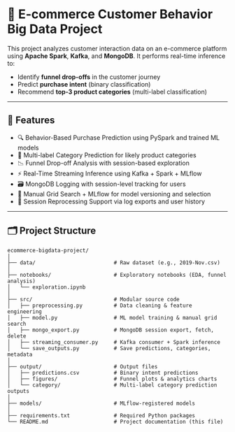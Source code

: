 # 🛒 E-commerce Customer Behavior Big Data Project

This project analyzes customer interaction data on an e-commerce platform using **Apache Spark**, **Kafka**, and **MongoDB**. It performs real-time inference to:

- Identify **funnel drop-offs** in the customer journey  
- Predict **purchase intent** (binary classification)  
- Recommend **top-3 product categories** (multi-label classification)  

---

## 📌 Features

- 🔍 Behavior-Based Purchase Prediction using PySpark and trained ML models  
- 🧠 Multi-label Category Prediction for likely product categories  
- 📉 Funnel Drop-off Analysis with session-based exploration  
- ⚡ Real-Time Streaming Inference using Kafka + Spark + MLflow  
- 🗃 MongoDB Logging with session-level tracking for users  
- 🧪 Manual Grid Search + MLflow for model versioning and selection  
- 🔄 Session Reprocessing Support via log exports and user history  

---

## 🗂️ Project Structure

```
ecommerce-bigdata-project/
│
├── data/                         # Raw dataset (e.g., 2019-Nov.csv)
│
├── notebooks/                    # Exploratory notebooks (EDA, funnel analysis)
│   └── exploration.ipynb
│
├── src/                          # Modular source code
│   ├── preprocessing.py          # Data cleaning & feature engineering
│   ├── model.py                  # ML model training & manual grid search
│   ├── mongo_export.py           # MongoDB session export, fetch, delete
│   ├── streaming_consumer.py     # Kafka consumer + Spark inference
│   └── save_outputs.py           # Save predictions, categories, metadata
│
├── output/                       # Output files
│   ├── predictions.csv           # Binary intent predictions
│   ├── figures/                  # Funnel plots & analytics charts
│   └── category/                 # Multi-label category prediction outputs
│
├── models/                       # MLflow-registered models
│
├── requirements.txt              # Required Python packages
└── README.md                     # Project documentation (this file)
```
